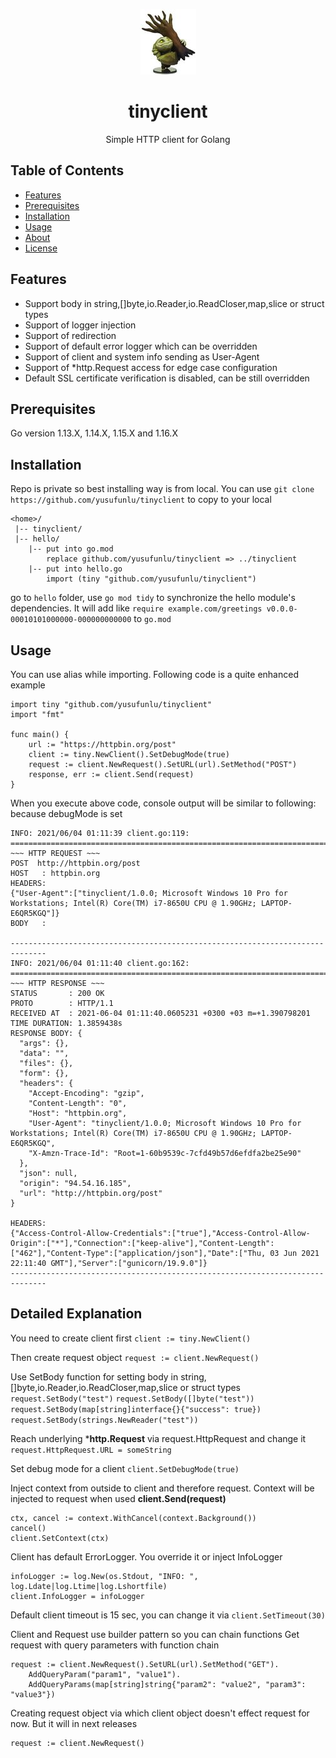<p align="center"><img src="tiny.jpg"/>

<p align="center">
<h1 align="center">tinyclient</h1>
<p align="center">Simple HTTP client for Golang</p>

## Table of Contents
- [Features](#Features)
- [Prerequisites](#Prerequisites)
- [Installation](#Installation)
- [Usage](#Usage)
- [About](#about)
- [License](#license)


## Features
* Support body in string,[]byte,io.Reader,io.ReadCloser,map,slice or struct types
* Support of logger injection
* Support of redirection
* Support of default error logger which can be overridden 
* Support of client and system info sending as User-Agent
* Support of *http.Request access for edge case configuration
* Default SSL certificate verification is disabled, can be still overridden

## Prerequisites
Go version 1.13.X, 1.14.X, 1.15.X and 1.16.X
## Installation
Repo is private so best installing way is from local. You can use ``git clone https://github.com/yusufunlu/tinyclient`` to copy to your local
```
<home>/
 |-- tinyclient/
 |-- hello/
    |-- put into go.mod 
        replace github.com/yusufunlu/tinyclient => ../tinyclient
    |-- put into hello.go 
        import (tiny "github.com/yusufunlu/tinyclient")
```
go to ``hello`` folder, use ``go mod tidy`` to synchronize the hello module's dependencies. It will add like ``require example.com/greetings v0.0.0-00010101000000-000000000000`` to ``go.mod``


## Usage
You can use alias while importing. Following code is a quite enhanced example 

````
import tiny "github.com/yusufunlu/tinyclient"
import "fmt"

func main() {
	url := "https://httpbin.org/post"
	client := tiny.NewClient().SetDebugMode(true)
	request := client.NewRequest().SetURL(url).SetMethod("POST")
	response, err := client.Send(request)
}
````

When you execute above code, console output will be similar to following: because debugMode is set
````
INFO: 2021/06/04 01:11:39 client.go:119: 
==============================================================================
~~~ HTTP REQUEST ~~~
POST  http://httpbin.org/post
HOST   : httpbin.org
HEADERS:
{"User-Agent":["tinyclient/1.0.0; Microsoft Windows 10 Pro for Workstations; Intel(R) Core(TM) i7-8650U CPU @ 1.90GHz; LAPTOP-E6QR5KGQ"]}
BODY   :

------------------------------------------------------------------------------
INFO: 2021/06/04 01:11:40 client.go:162: 
==============================================================================
~~~ HTTP RESPONSE ~~~
STATUS       : 200 OK
PROTO        : HTTP/1.1
RECEIVED AT  : 2021-06-04 01:11:40.0605231 +0300 +03 m=+1.390798201
TIME DURATION: 1.3859438s
RESPONSE BODY: {
  "args": {}, 
  "data": "", 
  "files": {}, 
  "form": {}, 
  "headers": {
    "Accept-Encoding": "gzip", 
    "Content-Length": "0", 
    "Host": "httpbin.org", 
    "User-Agent": "tinyclient/1.0.0; Microsoft Windows 10 Pro for Workstations; Intel(R) Core(TM) i7-8650U CPU @ 1.90GHz; LAPTOP-E6QR5KGQ", 
    "X-Amzn-Trace-Id": "Root=1-60b9539c-7cfd49b57d6efdfa2be25e90"
  }, 
  "json": null, 
  "origin": "94.54.16.185", 
  "url": "http://httpbin.org/post"
}

HEADERS:
{"Access-Control-Allow-Credentials":["true"],"Access-Control-Allow-Origin":["*"],"Connection":["keep-alive"],"Content-Length":["462"],"Content-Type":["application/json"],"Date":["Thu, 03 Jun 2021 22:11:40 GMT"],"Server":["gunicorn/19.9.0"]}
------------------------------------------------------------------------------
````
## Detailed Explanation

You need to create client first
``client := tiny.NewClient()``

Then create request object
``request := client.NewRequest()``

Use SetBody function for setting body in string,[]byte,io.Reader,io.ReadCloser,map,slice or struct types
``request.SetBody("test")``
``request.SetBody([]byte("test"))``
``request.SetBody(map[string]interface{}{"success": true})``
``request.SetBody(strings.NewReader("test"))``

Reach underlying ***http.Request** via request.HttpRequest and change it
``request.HttpRequest.URL = someString``

Set debug mode for a client
``client.SetDebugMode(true)``

Inject context from outside to client and therefore request. Context will be injected to request when used **client.Send(request)**
````
ctx, cancel := context.WithCancel(context.Background())
cancel()
client.SetContext(ctx)
````
Client has default ErrorLogger. You override it or inject InfoLogger
````
infoLogger := log.New(os.Stdout, "INFO: ", log.Ldate|log.Ltime|log.Lshortfile)
client.InfoLogger = infoLogger
````
Default client timeout is 15 sec, you can change it via ``client.SetTimeout(30)`` 

Client and Request use builder pattern so you can chain functions
Get request with query parameters with function chain
````
request := client.NewRequest().SetURL(url).SetMethod("GET").
    AddQueryParam("param1", "value1").
    AddQueryParams(map[string]string{"param2": "value2", "param3": "value3"})
````

Creating request object via which client object doesn't effect request for now. But it will in next releases
````
request := client.NewRequest()
````
